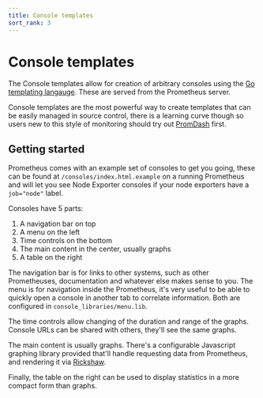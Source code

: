 ```yaml
---
title: Console templates
sort_rank: 3
---
```


# Console templates

The Console templates allow for creation of arbitrary consoles using the [Go
templating langauge](http://golang.org/pkg/text/template/). These are served
from the Prometheus server.

Console templates are the most powerful way to create templates that can be easily managed in source control, there is a learning curve though so 
users new to this style of monitoring should try out [PromDash](../promdash/) first.

## Getting started

Prometheus comes with an example set of consoles to get you going, these can be found at `/consoles/index.html.example` on a running Prometheus
and will let you see Node Exporter consoles if your node exporters have a `job="node"` label.

Consoles have 5 parts:

1. A navigation bar on top
1. A menu on the left
1. Time controls on the bottom
1. The main content in the center, usually graphs
1. A table on the right

The navigation bar is for links to other systems, such as other Prometheuses, documentation and whatever else makes sense to you.
The menu is for navigation inside the Prometheus, it's very useful to be able to quickly open a console in another tab to correlate information.
Both are configured in `console_libraries/menu.lib`.

The time controls allow changing of the duration and range of the graphs. Console URLs can be shared with others, they'll see the same graphs.

The main content is usually graphs. There's a configurable Javascript graphing
library provided that'll handle requesting data from Prometheus, and rendering
it via [Rickshaw](http://code.shutterstock.com/rickshaw/).

Finally, the table on the right can be used to display statistics in a more
compact form than graphs.
